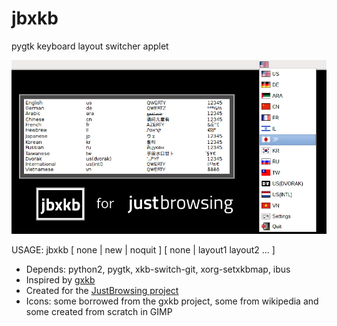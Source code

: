 jbxkb
=====

pygtk keyboard layout switcher applet

![screenshot](screenshot.png "jbxkb")

USAGE: jbxkb [ none | new | noquit ]  [ none | layout1 layout2 ... ]

* Depends: python2, pygtk, xkb-switch-git, xorg-setxkbmap, ibus
* Inspired by [gxkb](http://sourceforge.net/projects/gxkb/)
* Created for the [JustBrowsing project](https://github.com/justbrowsing/justbrowsing)
* Icons: some borrowed from the gxkb project, some from wikipedia and some created from scratch in GIMP
